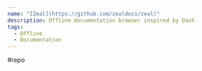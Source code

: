 ```yaml
---
name: "[Zeal](https://github.com/zealdocs/zeal)"
description: Offline documentation browser inspired by Dash
tags:
  - Offline
  - Documentation
---
```

#repo